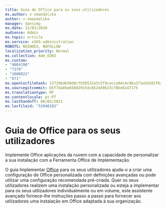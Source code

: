 ```yaml
---
title: Guia de Office para os seus utilizadores
ms.author: v-smandalika
author: v-smandalika
manager: dansimp
ms.date: 12/03/2020
audience: Admin
ms.topic: article
ms.service: o365-administration
ROBOTS: NOINDEX, NOFOLLOW
localization_priority: Normal
ms.collection: Adm_O365
ms.custom:
- "9004198"
- "7379"
- "2000022"
- "871"
ms.openlocfilehash: 13719bdb50d8cf838532a3c5f9cacca94c4c96a371ebd181f6ab04b3c51db0a0
ms.sourcegitcommit: b5f7da89a650d2915dc652449623c78be6247175
ms.translationtype: MT
ms.contentlocale: pt-PT
ms.lasthandoff: 08/05/2021
ms.locfileid: "53948102"
---
```

# <a name="deploy-office-to-your-users-guide"></a>Guia de Office para os seus utilizadores

Implemente Office aplicações da nuvem com a capacidade de personalizar a sua instalação com a Ferramenta Office de Implementação.

O guia Implementar [Office](https://go.microsoft.com/fwlink/?linkid=2146451) para os seus utilizadores ajuda-o a criar uma configuração de Office personalizada com definições avançadas ou pode utilizar uma configuração recomendada pré-criada. Quer os seus utilizadores realizem uma instalação personalizada ou esteja a implementar para os seus utilizadores individualmente ou em volume, este assistente avançado fornece-lhe instruções passo a passo para fornecer aos utilizadores uma instalação em Office adaptada à sua organização.